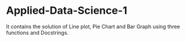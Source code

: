 # Applied-Data-Science-1
It contains the solution of Line plot, Pie Chart and Bar Graph using three functions and Docstrings.
